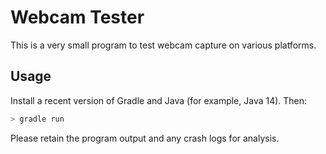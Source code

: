 # Webcam Tester

This is a very small program to test webcam capture on various platforms.

## Usage

Install a recent version of Gradle and Java (for example, Java 14). Then:

```bash
> gradle run
```

Please retain the program output and any crash logs for analysis.
